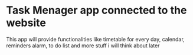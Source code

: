 # Task Menager app connected to the website
 This app will provide functionalities like timetable for every day, calendar, reminders alarm, to do list and more stuff i will think about later
